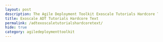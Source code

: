 ```yaml
---
layout: post
description: The Agile Deployment Toolkit Exoscale Tutorials Hardcore Text
title: Exoscale ADT Tutorials Hardcore Text
permalink: /adtexoscaletutorialshardcoretext/
hide: true
category: agiledeploymenttoolkit
---
```

